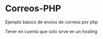 # Correos-PHP
Ejemplo básico de envios de correos por php

Tener en cuenta que solo sirve en un hosting
